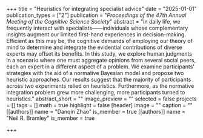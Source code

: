 +++
title = "Heuristics for integrating specialist advice"
date = "2025-01-01"
publication_types = ["2"]
publication = "_Proceedings of the 47th Annual Meeting of the Cognitive Science Society_"
abstract = "In daily life, we frequently interact with specialists——individuals whose complementary insights augment our limited first-hand experiences in decision-making. Efficient as this may be, the cognitive demands of employing our theory of mind to determine and integrate the evidential contributions of diverse experts may offset its benefits. In this study, we explore human judgments in a scenario where one must aggregate opinions from several social peers, each an expert in a different aspect of a problem. We examine participants' strategies with the aid of a normative Bayesian model and propose two heuristic approaches. Our results suggest that the majority of participants across two experiments relied on heuristics. Furthermore, as the normative integration problem grew more challenging, more participants turned to heuristics."
abstract_short = ""
image_preview = ""
selected = false
projects = []
tags = []
math = true
highlight = false
[header]
image = ""
caption = ""
[[authors]]
	name = "Danqin Zhao"
	is_member = true
[[authors]]
	name = "Neil R. Bramley"
	is_member = true

+++
